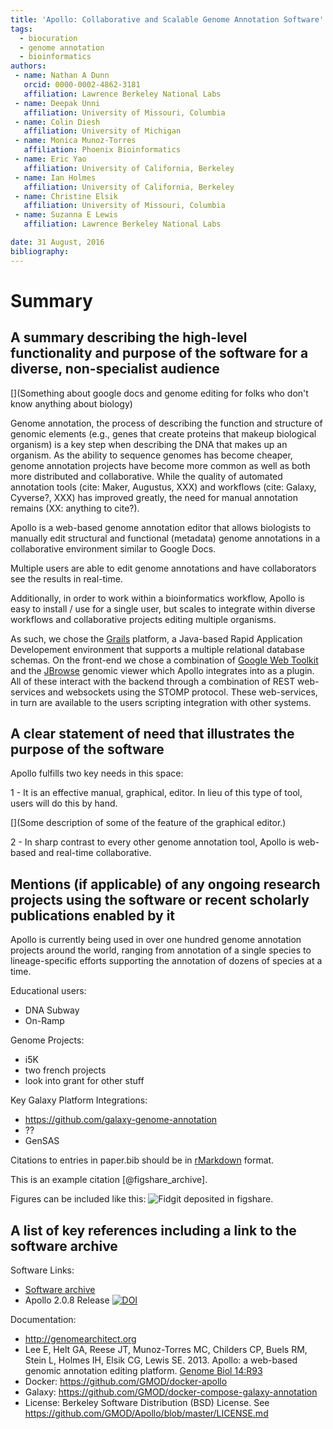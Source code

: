 ```yaml
---
title: 'Apollo: Collaborative and Scalable Genome Annotation Software'
tags:
  - biocuration
  - genome annotation
  - bioinformatics
authors:
 - name: Nathan A Dunn
   orcid: 0000-0002-4862-3181
   affiliation: Lawrence Berkeley National Labs 
 - name: Deepak Unni
   affiliation: University of Missouri, Columbia
 - name: Colin Diesh
   affiliation: University of Michigan
 - name: Monica Munoz-Torres
   affiliation: Phoenix Bioinformatics
 - name: Eric Yao
   affiliation: University of California, Berkeley
 - name: Ian Holmes
   affiliation: University of California, Berkeley
 - name: Christine Elsik
   affiliation: University of Missouri, Columbia
 - name: Suzanna E Lewis
   affiliation: Lawrence Berkeley National Labs 

date: 31 August, 2016
bibliography: 
---
```


# Summary


## A summary describing the high-level functionality and purpose of the software for a diverse, non-specialist audience

[](Something about google docs and genome editing for folks who don't know anything about biology)

Genome annotation, the process of describing the function and structure of genomic elements (e.g., genes that create proteins that makeup biological organism) is a key step when describing the DNA that makes up an organism.
As the ability to sequence genomes has become cheaper, genome annotation projects have become more common as well as both more distributed and collaborative. 
While the quality of automated annotation tools (cite: Maker, Augustus, XXX) and workflows (cite: Galaxy, Cyverse?, XXX) has improved greatly, the need for manual annotation remains (XX: anything to cite?).

Apollo is a web-based genome annotation editor that allows biologists to manually edit structural and functional (metadata) genome annotations in a collaborative environment similar to Google Docs.  

Multiple users are able to edit genome annotations and have collaborators see the results in real-time. 

Additionally, in order to work within a bioinformatics workflow, Apollo is easy to install / use for a single user, but scales to integrate within diverse workflows and collaborative projects editing multiple organisms.   


As such, we chose the [Grails](https://grails.org/) platform, a Java-based Rapid Application Developement environment that
supports a multiple relational database schemas.  On the front-end we chose a combination of [Google Web
Toolkit](http://www.gwtproject.org/) and the [JBrowse](http://jbrowse.org) genomic viewer which Apollo integrates into
as a plugin.  All of these interact with the backend through a combination of REST web-services and websockets using the
STOMP protocol.  These web-services, in turn are available to the users scripting integration with other systems.


## A clear statement of need that illustrates the purpose of the software

Apollo fulfills two key needs in this space:

1 - It is an effective manual, graphical, editor.  In lieu of this type of tool, users will do this by hand.

[](Some description of some of the feature of the graphical editor.)

2 - In sharp contrast to every other genome annotation tool, Apollo is web-based and real-time collaborative.   




## Mentions (if applicable) of any ongoing research projects using the software or recent scholarly publications enabled by it

Apollo is currently being used in over one hundred genome annotation projects around the world, ranging from annotation
of a single species to lineage-specific efforts supporting the annotation of dozens of species at a time.

Educational users:  
- DNA Subway
- On-Ramp

Genome Projects:
- i5K
- two french projects
- look into grant for other stuff 


Key Galaxy Platform Integrations:
- https://github.com/galaxy-genome-annotation
- ??
- GenSAS


Citations to entries in paper.bib should be in
[rMarkdown](http://rmarkdown.rstudio.com/authoring_bibliographies_and_citations.html)
format.

This is an example citation [@figshare_archive].

Figures can be included like this: ![Fidgit deposited in figshare.](figshare_article.png)

## A list of key references including a link to the software archive

Software Links:
* [Software archive](https://github.com/gmod/apollo/)
* Apollo 2.0.8 Release [![DOI](https://zenodo.org/badge/DOI/10.5281/zenodo.1063658.svg)](https://doi.org/10.5281/zenodo.1063658)

Documentation:

* http://genomearchitect.org  
* Lee E, Helt GA, Reese JT, Munoz-Torres MC, Childers CP, Buels RM, Stein L, Holmes IH, Elsik CG, Lewis SE. 2013. Apollo: a web-based genomic annotation editing platform. [Genome Biol 14:R93](http://genomebiology.com/2013/14/8/R93/abstract)
* Docker: https://github.com/GMOD/docker-apollo
* Galaxy: https://github.com/GMOD/docker-compose-galaxy-annotation
* License: Berkeley Software Distribution (BSD) License. See https://github.com/GMOD/Apollo/blob/master/LICENSE.md 


